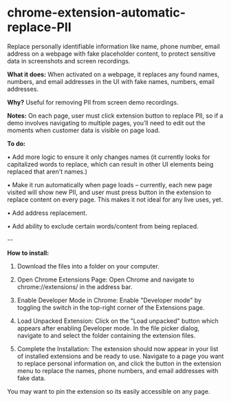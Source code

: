 # chrome-extension-automatic-replace-PII
Replace personally identifiable information like name, phone number, email address on a webpage with fake placeholder content, to protect sensitive data in screenshots and screen recordings.

**What it does:** When activated on a webpage, it replaces any found names, numbers, and email addresses in the UI with fake names, numbers, email addresses. 

**Why?** Useful for removing PII from screen demo recordings.

**Notes:** On each page, user must click extension button to replace PII, so if a demo involves navigating to multiple pages, you’ll need to edit out the moments when customer data is visible on page load.

**To do:**

• Add more logic to ensure it only changes names (it currently looks for capitalized words to replace, which can result in other UI elements being replaced that aren't names.)

• Make it run automatically when page loads – currently, each new page visited will show new PII, and user must press button in the extension to replace content on every page. This makes it not ideal for any live uses, yet. 

• Add address replacement.

• Add ability to exclude certain words/content from being replaced.

--

**How to install:**

1. Download the files into a folder on your computer.

2. Open Chrome Extensions Page: Open Chrome and navigate to chrome://extensions/ in the address bar.

3. Enable Developer Mode in Chrome: Enable "Developer mode" by toggling the switch in the top-right corner of the Extensions page.

4. Load Unpacked Extension: Click on the "Load unpacked" button which appears after enabling Developer mode. In the file picker dialog, navigate to and select the folder containing the extension files.

5. Complete the Installation: The extension should now appear in your list of installed extensions and be ready to use. Navigate to a page you want to replace personal information on, and click the button in the extension menu to replace the names, phone numbers, and email addresses with fake data. 

You may want to pin the extension so its easily accessible on any page.
